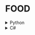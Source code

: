 # FOOD

<details>
  <summary>Python</summary>
  
```
def func():
    return 'hello, world!'
```
</details>

<details>
  <summary>C#</summary>
  
```
def func():
    return 'hello, world!'
```
</details>
